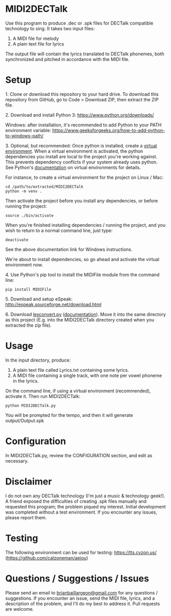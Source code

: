 # MIDI2DECTalk

Use this program to produce .dec or .spk files for DECTalk compatible technology to sing.
It takes two input files:
1. A MIDI file for melody
2. A plain text file for lyrics

The output file will contain the lyrics translated to DECTalk phonemes, both synchronized and pitched in accordance with the MIDI file.

# Setup

1\. Clone or download this repository to your hard drive.
To download this repository from GitHub, go to Code > Download ZIP, then extract the ZIP file.

2\. Download and install Python 3:
https://www.python.org/downloads/

Windows: after installation, it's recommended to add Python to your PATH environment variable:
https://www.geeksforgeeks.org/how-to-add-python-to-windows-path/

3\. Optional, but recommended: Once python is installed, create a [virtual environment](https://docs.python.org/3/library/venv.html).
When a virtual environment is activated, the python dependencies you install are local to the project you're working against. This prevents dependency conflicts if your system already uses python.
See Python's [documentation](https://docs.python.org/3/library/venv.html) on virtual environments for details.

For instance, to create a virtual environment for the project on Linux / Mac:
```
cd /path/to/extracted/MIDI2DECTalk
python -m venv .
```

Then activate the project before you install any dependencies, or before running the project:
```
source ./bin/activate
```
When you're finished installing dependencies / running the project, and you wish to return to a normal command line, just type:
```
deactivate
```

See the above documentation link for Windows instructions.

We're about to install dependencies, so go ahead and activate the virtual environment now.

4\. Use Python's pip tool to install the MIDIFile module from the command line:
```
pip install MIDIFile
```

5\. Download and setup eSpeak:
http://espeak.sourceforge.net/download.html

6\. Download [lexconvert.py](https://github.com/ssb22/lexconvert/raw/master/lexconvert.py) ([documentation](https://ssb22.user.srcf.net/gradint/lexconvert.html)).
Move it into the same directory as this project (E.g. into the MIDI2DECTalk directory created when you extracted the zip file).


# Usage

In the input directory, produce:
1. A plain text file called Lyrics.txt containing some lyrics.
2. A MIDI file containing a single track, with one note per vowel phoneme in the lyrics.

On the command line, if using a virtual environment (recommended), activate it. Then run MIDI2DECTalk:
```
python MIDI2DECTalk.py
```

You will be prompted for the tempo, and then it will generate output/Output.spk


# Configuration

In MIDI2DECTalk.py, review the CONFIGURATION section, and edit as necessary.

# Disclaimer

I do not own any DECTalk technology (I'm just a music & technology geek!). A friend exposed the difficulties of creating .spk files manually and requested this program; the problem piqued my interest. Initial development was completed without a test environment. If you encounter any issues, please report them.

# Testing

The following environment can be used for testing:
https://tts.cyzon.us/ (https://github.com/calzoneman/aeiou)

# Questions / Suggestions / Issues

Please send an email to brianbaillargeon@gmail.com for any questions / suggestions. If you encounter an issue, send the MIDI file, lyrics, and a description of the problem, and I'll do my best to address it. Pull requests are welcome.
